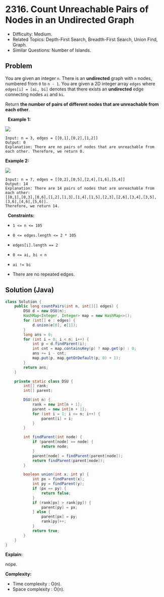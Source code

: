 # 2316. Count Unreachable Pairs of Nodes in an Undirected Graph

- Difficulty: Medium.
- Related Topics: Depth-First Search, Breadth-First Search, Union Find, Graph.
- Similar Questions: Number of Islands.

## Problem

You are given an integer ```n```. There is an **undirected** graph with ```n``` nodes, numbered from ```0``` to ```n - 1```. You are given a 2D integer array ```edges``` where ```edges[i] = [ai, bi]``` denotes that there exists an **undirected** edge connecting nodes ```ai``` and ```bi```.

Return **the **number of pairs** of different nodes that are **unreachable** from each other**.

 
**Example 1:**

![](https://assets.leetcode.com/uploads/2022/05/05/tc-3.png)

```
Input: n = 3, edges = [[0,1],[0,2],[1,2]]
Output: 0
Explanation: There are no pairs of nodes that are unreachable from each other. Therefore, we return 0.
```

**Example 2:**

![](https://assets.leetcode.com/uploads/2022/05/05/tc-2.png)

```
Input: n = 7, edges = [[0,2],[0,5],[2,4],[1,6],[5,4]]
Output: 14
Explanation: There are 14 pairs of nodes that are unreachable from each other:
[[0,1],[0,3],[0,6],[1,2],[1,3],[1,4],[1,5],[2,3],[2,6],[3,4],[3,5],[3,6],[4,6],[5,6]].
Therefore, we return 14.
```

 
**Constraints:**


	
- ```1 <= n <= 105```
	
- ```0 <= edges.length <= 2 * 105```
	
- ```edges[i].length == 2```
	
- ```0 <= ai, bi < n```
	
- ```ai != bi```
	
- There are no repeated edges.



## Solution (Java)

```java
class Solution {
    public long countPairs(int n, int[][] edges) {
        DSU d = new DSU(n);
        HashMap<Integer, Integer> map = new HashMap<>();
        for (int[] e : edges) {
            d.union(e[0], e[1]);
        }
        long ans = 0;
        for (int i = 0; i < n; i++) {
            int p = d.findParent(i);
            int cnt = map.containsKey(p) ? map.get(p) : 0;
            ans += i - cnt;
            map.put(p, map.getOrDefault(p, 0) + 1);
        }
        return ans;
    }

    private static class DSU {
        int[] rank;
        int[] parent;

        DSU(int n) {
            rank = new int[n + 1];
            parent = new int[n + 1];
            for (int i = 1; i <= n; i++) {
                parent[i] = i;
            }
        }

        int findParent(int node) {
            if (parent[node] == node) {
                return node;
            }
            parent[node] = findParent(parent[node]);
            return findParent(parent[node]);
        }

        boolean union(int x, int y) {
            int px = findParent(x);
            int py = findParent(y);
            if (px == py) {
                return false;
            }
            if (rank[px] > rank[py]) {
                parent[py] = px;
            } else {
                parent[px] = py;
                rank[py]++;
            }
            return true;
        }
    }
}
```

**Explain:**

nope.

**Complexity:**

* Time complexity : O(n).
* Space complexity : O(n).
